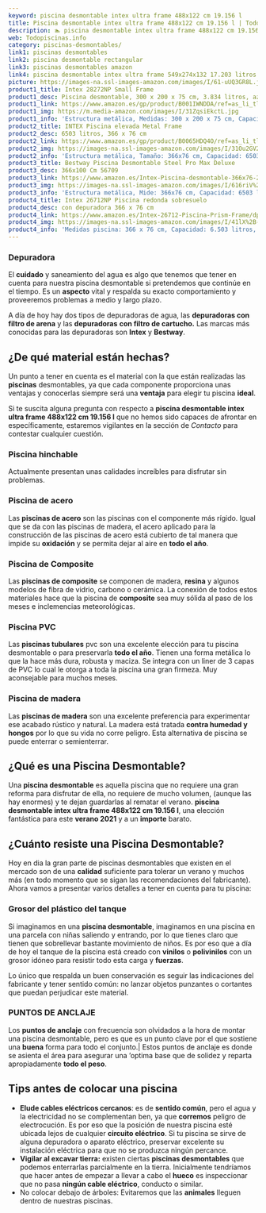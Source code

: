 ```yaml
---
keyword: piscina desmontable intex ultra frame 488x122 cm 19.156 l
title: Piscina desmontable intex ultra frame 488x122 cm 19.156 l | Todopiscinas.info
description: 🏊 piscina desmontable intex ultra frame 488x122 cm 19.156 l Ideales para este verano 2021. Aquí puedes comprar piscina desmontable intex ultra frame 488x122 cm 19.156 l y comparar con otras similares. No dejes escapar piscina desmontable intex ultra frame 488x122 cm 19.156 l a un precio realmente tentador.
web: Todopiscinas.info
category: piscinas-desmontables/
link1: piscinas desmontables
link2: piscina desmontable rectangular
link3: piscinas desmontables amazon
link4: piscina desmontable intex ultra frame 549x274x132 17.203 litros
picture: https://images-na.ssl-images-amazon.com/images/I/61-uUQ3GR8L.jpg
product1_title: Intex 28272NP Small Frame
product1_desc: Piscina desmontable, 300 x 200 x 75 cm, 3.834 litros, azul
product1_link: https://www.amazon.es/gp/product/B001IWNDDA/ref=as_li_tl?ie=UTF8&camp=3638&creative=24630&creativeASIN=B001IWNDDA&linkCode=as2&tag=todopiscinas0e-21&linkId=25b9d647487c889cb6ef56ed63f50ca1
product1_img: https://m.media-amazon.com/images/I/31ZqsiEkctL.jpg
product1_info: 'Estructura metálica, Medidas: 300 x 200 x 75 cm, Capacidad: 3.834 litros, Para 6 personas (+ 6 años), Fácil montaje, Forma rectangular'
product2_title: INTEX Piscina elevada Metal Frame
product2_desc: 6503 litros, 366 x 76 cm
product2_link: https://www.amazon.es/gp/product/B0065HDQ4O/ref=as_li_tl?ie=UTF8&camp=3638&creative=24630&creativeASIN=B0065HDQ4O&linkCode=as2&tag=todopiscinas0e-21&linkId=ed2430e3ba564d3527ee103df33ed7b3
product2_img: https://images-na.ssl-images-amazon.com/images/I/31Ou2GV2SAL.jpg
product2_info: 'Estructura metálica, Tamaño: 366x76 cm, Capacidad: 6503 litros, Forma circular, De 4 a 7 personas (+6 años)'
product3_title: Bestway Piscina Desmontable Steel Pro Max Deluxe
product3_desc: 366x100 Cm 56709
product3_link: https://www.amazon.es/Intex-Piscina-desmontable-366x76-28210NP/dp/B0065HDQ4O?__mk_es_ES=%C3%85M%C3%85%C5%BD%C3%95%C3%91&crid=25UQGV9HG2INI&dchild=1&keywords=piscinas+desmontables&qid=1615854176&sprefix=piscinas+dem%2Caps%2C201&sr=8-5&linkCode=ll1&tag=todopiscinas0e-21&linkId=34f200977c6cbaab1f3f4d9ac0e64755&language=es_ES&ref_=as_li_ss_tl
product3_img: https://images-na.ssl-images-amazon.com/images/I/616riV%2BiY3L.jpg
product3_info: 'Estructura metálica, Mide: 366x76 cm, Capacidad: 6503 litros, De 4 a 7 personas mayores de 6 años, Forma circular, Tecnología Super-Tough'
product4_title: Intex 26712NP Piscina redonda sobresuelo
product4_desc: con depuradora 366 x 76 cm
product4_link: https://www.amazon.es/Intex-26712-Piscina-Prism-Frame/dp/B07FB823GL?__mk_es_ES=%C3%85M%C3%85%C5%BD%C3%95%C3%91&dchild=1&keywords=piscinas+desmontables+con+depuradora&qid=1615936418&sr=8-5&linkCode=ll1&tag=todopiscinas0e-21&linkId=d98699de7830cd471766fa1daa36de34&language=es_ES&ref_=as_li_ss_tl
product4_img: https://images-na.ssl-images-amazon.com/images/I/41lX%2B-YpibL.jpg
product4_info: 'Medidas piscina: 366 x 76 cm, Capacidad: 6.503 litros, Incluye depuradora de cartucha A, Lona resistente triple capa'
---
```



<brand-panel :title=product1_title :desc=product1_desc :img=product1_img :link=product1_link></brand-panel>


### Depuradora

El **cuidado** y saneamiento del agua es algo que tenemos que tener en cuenta para nuestra piscina desmontable si pretendemos que continúe en el tiempo. Es un **aspecto** vital y respalda su exacto comportamiento y proveeremos problemas a medio y largo plazo.

A día de hoy hay dos tipos de depuradoras de agua, las **depuradoras con filtro de arena** y  las **depuradoras** **con filtro de cartucho.** Las marcas más conocidas para las depuradoras son **Intex** y **Bestway**.


## ¿De qué material están hechas?

Un punto a tener en cuenta es el material con la que están realizadas las **piscinas** desmontables, ya que cada componente proporciona unas ventajas y conocerlas siempre será una **ventaja** para elegir tu piscina **ideal**.

Si te suscita alguna pregunta con respecto a **piscina desmontable intex ultra frame 488x122 cm 19.156 l** que no hemos sido capaces de afrontar en específicamente, estaremos vigilantes en la sección de _Contacto_ para contestar cualquier cuestión.


### Piscina hinchable

 Actualmente presentan unas calidades increíbles para disfrutar sin problemas.


### Piscina de acero

Las **piscinas de acero** son las piscinas con el componente más rígido. Igual que se da con las piscinas de madera, el acero aplicado para la construcción de las piscinas de acero está cubierto de tal manera que impide su **oxidación** y se permita dejar al aire en **todo el año**.


### Piscina de Composite

Las **piscinas de composite** se componen de madera, **resina** y algunos modelos de fibra de vidrio, carbono o cerámica. La conexión de todos estos materiales hace que la piscina de **composite** sea muy sólida al paso de los meses e inclemencias meteorológicas.


### Piscina  PVC

Las **piscinas tubulares** pvc son una excelente elección para tu piscina desmontable o para preservarla **todo el año**. Tienen una forma metálica lo que la hace más dura, robusta y maciza. Se integra con un liner de 3 capas de PVC lo cual le otorga a toda la piscina una gran firmeza. Muy aconsejable para muchos meses.


### Piscina de madera

Las **piscinas de madera** son una excelente preferencia para experimentar ese acabado rústico y natural. La madera está tratada **contra humedad y hongos** por lo que su vida no corre peligro. Esta alternativa de piscina se puede enterrar o semienterrar.
## ¿Qué es una Piscina Desmontable?

Una **piscina desmontable** es aquella piscina que no requiere una gran reforma para disfrutar de ella, no requiere de mucho volumen, (aunque las hay enormes) y te dejan guardarlas al rematar el verano.  **piscina desmontable intex ultra frame 488x122 cm 19.156 l**, una elección fantástica para este **verano 2021** y a un **importe** barato.

<stats-list :link1=link1 :link2=link2 :link3=link3 :link4=link4 :category=category></stats-list>


## ¿Cuánto resiste una Piscina Desmontable?

Hoy en dia la gran parte de piscinas desmontables que existen en el mercado son de una **calidad** suficiente para tolerar un verano y muchos más (en todo momento que se sigan las recomendaciones del fabricante). Ahora vamos a presentar varios detalles a tener en cuenta para tu piscina:


### Grosor del plástico del tanque

Si imaginamos en una **piscina desmontable**, imaginamos en una piscina en una parcela con niñas saliendo y entrando, por lo que tienes claro que tienen que sobrellevar bastante movimiento de niños. Es por eso que a día de hoy el tanque de la piscina está creado con **vinilos** o **polivinilos** con un grosor idóneo para resistir todo esta carga y **fuerzas**.

Lo único que respalda un	 buen conservación es seguir las indicaciones del fabricante y tener sentido común: no lanzar objetos punzantes o cortantes que puedan perjudicar este material.


### PUNTOS DE ANCLAJE

Los **puntos de anclaje** con frecuencia son olvidados a la hora de montar una piscina desmontable, pero  es que es un punto clave por el que sostiene una **buena** forma para todo el conjunto.| Estos puntos de anclaje es donde se asienta el área para asegurar una ’optima base que de solidez y reparta apropiadamente **todo el peso**.

<external-banner></external-banner>



## Tips antes de colocar una piscina



*   **Elude cables eléctricos cercanos**: es de **sentido común**, pero el agua y la electricidad no se complementan ben, ya que **corremos** peligro de electrocución. Es por eso que la posición de nuestra piscina esté ubicada lejos de cualquier **circuito eléctrico**. Si tu piscina se sirve de alguna depuradora o aparato eléctrico, preservar excelente su instalación eléctrica para que no se produzca ningún percance.
*   **Vigilar al excavar tierra:** existen ciertas **piscinas desmontables** que podemos enterrarlas parcialmente en la tierra. Inicialmente tendríamos que hacer antes de empezar a llevar a cabo el **hueco** es inspeccionar que no pasa **ningún cable eléctrico**, conducto o similar.
*   No colocar debajo de árboles: Evitaremos que las **animales** lleguen dentro de nuestras piscinas.
